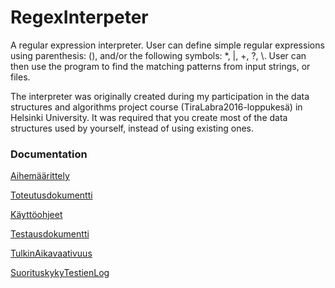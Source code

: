 # RegexInterpeter

A regular expression interpreter. User can define simple regular expressions using parenthesis: (), and/or the following symbols: *, |, +, ?, \\. User can then use the program to find the matching patterns from input strings, or files.

The interpreter was originally created during my participation in the data structures and algorithms project course (TiraLabra2016-loppukesä) in Helsinki University. It was required that you create most of the data structures used by yourself, instead of using existing ones.

### Documentation

[Aihemäärittely](documentation/Aihemäärittely.md)

[Toteutusdokumentti](documentation/Toteutusdokumentti.md)

[Käyttöohjeet](documentation/Käyttöohje.md)

[Testausdokumentti](documentation/Testausdokumentti.md)

[TulkinAikavaativuus](documentation/TulkinAikavaativuus.jpg)

[SuorituskykyTestienLog](documentation/PerformanceTesterLogs.md)
